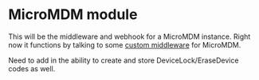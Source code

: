 # MicroMDM module

This will be the middleware and webhook for a MicroMDM instance. Right now it functions by talking to some [custom middleware](https://joncrain.github.io/2018/11/08/micromdm_munki_partiii.html) for MicroMDM. 

Need to add in the ability to create and store DeviceLock/EraseDevice codes as well.